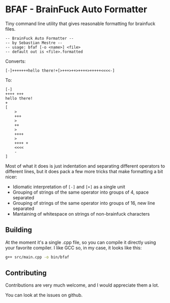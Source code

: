 # BFAF - BrainFuck Auto Formatter

Tiny command line utility that gives reasonable formatting for brainfuck files.

    -- BrainFuck Auto Formatter --
    -- by Sebastian Mestre --
    -- usage: bfaf [-o <name>] <file>
    -- default out is <file>.formatted


Converts:

```bf
[-]+++++++hello there!+[>+++>++>++++>+++++<<<<-]
```

To:


```bf
[-]
++++ +++
hello there!
+
[
	>
	+++
	>
	++
	>
	++++
	>
	++++ +
	<<<<
	-
]
```

Most of what it does is just indentation and separating different operators to different lines, but it does pack a few more tricks that make formatting a bit nicer:

 - Idiomatic interpretation of `[-]` and `[+]` as a single unit
 - Grouping of strings of the same operator into groups of 4, space separated
 - Grouping of strings of the same operator into groups of 16, new line separated
 - Mantaining of whitespace on strings of non-brainfuck characters

## Building

At the moment it's a single .cpp file, so you can compile it directly using your favorite compiler. I like GCC so, in my case, it looks like this:

```sh
g++ src/main.cpp -o bin/bfaf
```

## Contributing

Contributions are very much welcome, and I would appreciate them a lot.

You can look at the issues on github.
